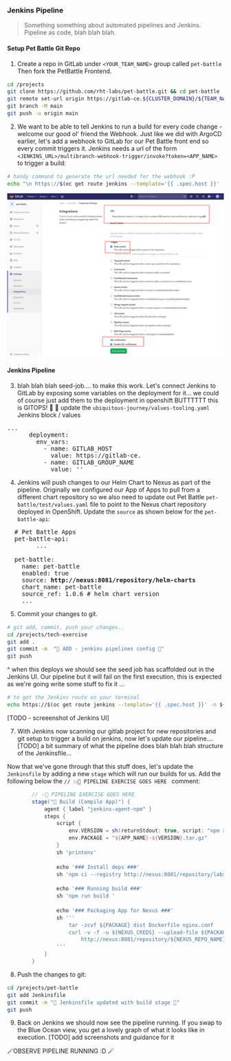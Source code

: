 ### Jenkins Pipeline 
> Something something about automated pipelines and Jenkins. Pipeline as code, blah blah blah.

<!---
#### Jenkins access to GitLab
Jenkins needs to access repositories to see Jenkinsfile. There are multiple options to use ie username/password, SSH Keys and token (which we will going to use)

1. Login to GitLab and click on your avatar from upper left corner > Settings.
![gitlab-settings](images/gitlav-settings.png)
2. Click on Access Token and generate one.
![gitlab-access-token](images/gitlab-access-token.png)
3. Copy the newly generated token and update `ubiquitous-journey/values-tooling.yaml`
![gitlab-access-token-2](images/gitlab-access-token-2.png)

```bash
...
...
          - name: GITLAB_TOKEN
            value: ''
...
```

```bash
git add ubiquitous-journey/values-tooling.yaml
git commit -m "🥔 Gitlab Token is added 🥔"
git push
```
--->

#### Setup Pet Battle Git Repo
1. Create a repo in GitLab under `<YOUR_TEAM_NAME>` group called `pet-battle` Then fork the PetBattle Frontend.

```bash
cd /projects
git clone https://github.com/rht-labs/pet-battle.git && cd pet-battle
git remote set-url origin https://gitlab-ce.${CLUSTER_DOMAIN}/${TEAM_NAME}/pet-battle.git
git branch -M main
git push -u origin main
```


2. We want to be able to tell Jenkins to run a build for every code change - welcome our good ol' friend the Webhook. Just like we did with ArgoCD earlier, let's add a webhook to GitLab for our Pet Battle front end so every commit triggers it. Jenkins needs a url of the form `<JENKINS_URL>/multibranch-webhook-trigger/invoke?token=<APP_NAME>` to trigger a build:
```bash
# handy command to generate the url needed for the webhook :P
echo "\n https://$(oc get route jenkins --template='{{ .spec.host }}' -n ${TEAM_NAME}-ci-cd)/multibranch-webhook-trigger/invoke?token=pet-battle"
```

![gitlab-webhook-trigger-fe.png](images/gitlab-webhook-trigger-fe.png)

#### Jenkins Pipeline
3. blah blah blah seed-job.... to make this work. Let's connect Jenkins to GitLab by exposing some variables on the deployment for it... we could of course just add them to the deployment in openshift BUTTTTTT this is GITOPS! :muscle: :gun:
update the `ubiquitous-journey/values-tooling.yaml` Jenkins block / values 
<pre>
...
      deployment:
        env_vars:
          - name: GITLAB_HOST
            value: https://gitlab-ce.<CLUSTER_DOMAIN>
          - name: GITLAB_GROUP_NAME
            value: '<TEAM_NAME>'
</pre>

4. Jenkins will push changes to our Helm Chart to Nexus as part of the pipeline. Originally we configured our App of Apps to pull from a different chart repository so we also need to update out Pet Battle `pet-battle/test/values.yaml` file to point to the Nexus chart repository deployed in OpenShift. Update the `source` as shown below for the `pet-battle-api`:
<pre>
  # Pet Battle Apps
  pet-battle-api:
		...

  pet-battle:
    name: pet-battle
    enabled: true
    source: <strong>http://nexus:8081/repository/helm-charts</strong>
    chart_name: pet-battle
    source_ref: 1.0.6 # helm chart version
    ...
</pre>

5. Commit your changes to git.
```bash
# git add, commit, push your changes..
cd /projects/tech-exercise
git add .
git commit -m  "🍕 ADD - jenkins pipelines config 🍕" 
git push
```
^ when this deploys we should see the seed job has scaffolded out in the Jenkins UI. Our pipeline but it will fail on the first execution, this is expected as we're going write some stuff to fix it ...
```bash
# to get the Jenkins route on your terminal
echo https://$(oc get route jenkins --template='{{ .spec.host }}' -n ${TEAM_NAME}-ci-cd)
```
[TODO - screeenshot of Jenkins UI]

7. With Jenkins now scanning our gitlab project for new repositories and git setup to trigger a build on jenkins, now let's update our pipeline....
[TODO] a bit summary of what the pipeline does
blah blah blah structure of the Jenkinsfile... 

Now that we've gone through that this stuff does, let's update the `Jenkinsfile` by adding a new `stage` which will run our builds for us. Add the following below the  `// 💥🔨 PIPELINE EXERCISE GOES HERE ` comment:
```groovy
		// 💥🔨 PIPELINE EXERCISE GOES HERE 
		stage("🧰 Build (Compile App)") {
			agent { label "jenkins-agent-npm" }
			steps {
				script {
					env.VERSION = sh(returnStdout: true, script: "npm run version --silent").trim()
					env.PACKAGE = "${APP_NAME}-${VERSION}.tar.gz"
				}
				sh 'printenv'

				echo '### Install deps ###'
				sh 'npm ci --registry http://nexus:8081/repository/labs-npm'

				echo '### Running build ###'
				sh 'npm run build '

				echo '### Packaging App for Nexus ###'
				sh '''
					tar -zcvf ${PACKAGE} dist Dockerfile nginx.conf
					curl -v -f -u ${NEXUS_CREDS} --upload-file ${PACKAGE} \
						http://nexus:8081/repository/${NEXUS_REPO_NAME}/${APP_NAME}/${PACKAGE}
				'''
			}
		}
```

8. Push the changes to git:
```bash
cd /projects/pet-battle
git add Jenkinsfile
git commit -m "🌸 Jenkinsfile updated with build stage 🌸"
git push
```

9. Back on Jenkins we should now see the pipeline running. If you swap to the Blue Ocean view, you get a lovely graph of  what it looks like in execution.
[TODO] add screenshots and guidance for it


🪄OBSERVE PIPELINE RUNNING :D 🪄
